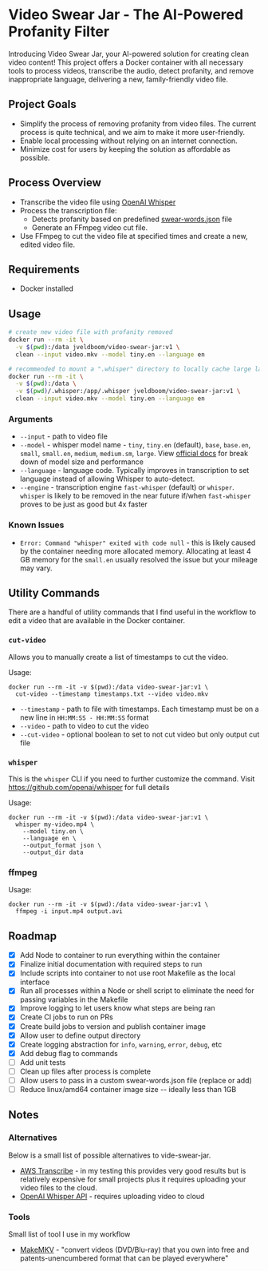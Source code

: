 # Video Swear Jar - The AI-Powered Profanity Filter

Introducing Video Swear Jar, your AI-powered solution for creating clean video content! This project offers a Docker container with all necessary tools to process videos, transcribe the audio, detect profanity, and remove inappropriate language, delivering a new, family-friendly video file.

## Project Goals
- Simplify the process of removing profanity from video files. The current process is quite technical, and we aim to make it more user-friendly.
- Enable local processing without relying on an internet connection.
- Minimize cost for users by keeping the solution as affordable as possible.

## Process Overview
- Transcribe the video file using [OpenAI Whisper](https://github.com/openai/whisper/)
- Process the transcription file:
  - Detects profanity based on predefined [swear-words.json](src/swear-words.json) file
  - Generate an FFmpeg video cut file.
- Use FFmpeg to cut the video file at specified times and create a new, edited video file.

## Requirements
- Docker installed

## Usage
```sh
# create new video file with profanity removed
docker run --rm -it \
  -v $(pwd):/data jveldboom/video-swear-jar:v1 \
  clean --input video.mkv --model tiny.en --language en

# recommended to mount a ".whisper" directory to locally cache large language models
docker run --rm -it \
  -v $(pwd):/data \
  -v $(pwd)/.whisper:/app/.whisper jveldboom/video-swear-jar:v1 \
  clean --input video.mkv --model tiny.en --language en
```

### Arguments
- `--input` - path to video file
- `--model` - whisper model name - `tiny`, `tiny.en` (default), `base`, `base.en`, `small`, `small.en`, `medium`, `medium.sm`, `large`. View [official docs](https://github.com/openai/whisper#available-models-and-languages) for break down of model size and performance
- `--language` - language code. Typically improves in transcription to set language instead of allowing Whisper to auto-detect.
- `--engine` - transcription engine `fast-whisper` (default) or `whisper`. `whisper` is likely to be removed in the near future if/when `fast-whisper` proves to be just as good but 4x faster

### Known Issues
- `Error: Command "whisper" exited with code null` - this is likely caused by the container needing more allocated memory. Allocating at least 4 GB memory for the `small.en` usually resolved the issue but your mileage may vary.

## Utility Commands
There are a handful of utility commands that I find useful in the workflow to edit a video that are available in the Docker container.

### `cut-video`
Allows you to manually create a list of timestamps to cut the video.

Usage:
```shell
docker run --rm -it -v $(pwd):/data video-swear-jar:v1 \
  cut-video --timestamp timestamps.txt --video video.mkv
```

- `--timestamp` - path to file with timestamps. Each timestamp must be on a new line in `HH:MM:SS - HH:MM:SS` format
- `--video` - path to video to cut the video
- `--cut-video` - optional boolean to set to not cut video but only output cut file

### `whisper`
This is the `whisper` CLI if you need to further customize the command. Visit https://github.com/openai/whisper for full details

Usage:
```shell
docker run --rm -it -v $(pwd):/data video-swear-jar:v1 \
  whisper my-video.mp4 \
    --model tiny.en \
    --language en \
    --output_format json \
    --output_dir data
```

### ffmpeg
Usage:
```shell
docker run --rm -it -v $(pwd):/data video-swear-jar:v1 \
  ffmpeg -i input.mp4 output.avi
```

## Roadmap
- [x] Add Node to container to run everything within the container
- [x] Finalize initial documentation with required steps to run
- [x] Include scripts into container to not use root Makefile as the local interface
- [x] Run all processes within a Node or shell script to eliminate the need for passing variables in the Makefile
- [x] Improve logging to let users know what steps are being ran
- [x] Create CI jobs to run on PRs
- [x] Create build jobs to version and publish container image
- [x] Allow user to define output directory
- [x] Create logging abstraction for `info`, `warning`, `error`, `debug`, etc
- [x] Add debug flag to commands
- [ ] Add unit tests
- [ ] Clean up files after process is complete
- [ ] Allow users to pass in a custom swear-words.json file (replace or add)
- [ ] Reduce linux/amd64 container image size -- ideally less than 1GB

## Notes
### Alternatives
Below is a small list of possible alternatives to vide-swear-jar.
- [AWS Transcribe](https://aws.amazon.com/pm/transcribe/) - in my testing this provides very good results but is relatively expensive for small projects plus it requires uploading your video files to the cloud.
- [OpenAI Whisper API](https://openai.com/blog/introducing-chatgpt-and-whisper-apis) - requires uploading video to cloud

### Tools
Small list of tool I use in my workflow
- [MakeMKV](https://www.makemkv.com/) - "convert videos (DVD/Blu-ray) that you own into free and patents-unencumbered format that can be played everywhere"
